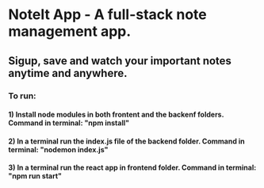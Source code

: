 # NoteIt App - A full-stack note management app. 
## Sigup, save and watch your important notes anytime and anywhere.

### To run: 
#### 1) Install node modules in both frontent and the backenf folders. Command in terminal: "npm install"
#### 2) In a terminal run the index.js file of the backend folder. Command in terminal: "nodemon index.js"
#### 3)  In a terminal run the react app in frontend folder. Command in terminal: "npm run start"
